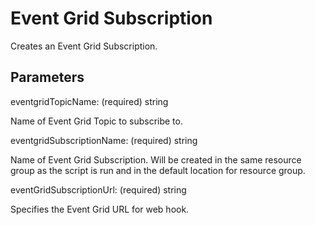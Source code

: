 # Event Grid Subscription

Creates an Event Grid Subscription.

## Parameters

eventgridTopicName: (required) string

Name of Event Grid Topic to subscribe to.

eventgridSubscriptionName: (required) string

Name of Event Grid Subscription. Will be created in the same resource group as the script is run and in the default location for resource group.

eventGridSubscriptionUrl: (required) string

Specifies the Event Grid URL for web hook.